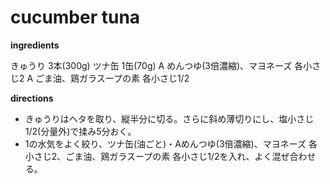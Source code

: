 # cucumber tuna

**ingredients**

きゅうり 3本(300g)
ツナ缶 1缶(70g)
A	めんつゆ(3倍濃縮)、マヨネーズ 各小さじ2
A	ごま油、鶏ガラスープの素 各小さじ1/2


**directions**

- きゅうりはヘタを取り、縦半分に切る。さらに斜め薄切りにし、塩小さじ1/2(分量外)で揉み5分おく。
- 1の水気をよく絞り、ツナ缶(油ごと)・Aめんつゆ(3倍濃縮)、マヨネーズ 各小さじ2、ごま油、鶏ガラスープの素 各小さじ1/2を入れ、よく混ぜ合わせる。
